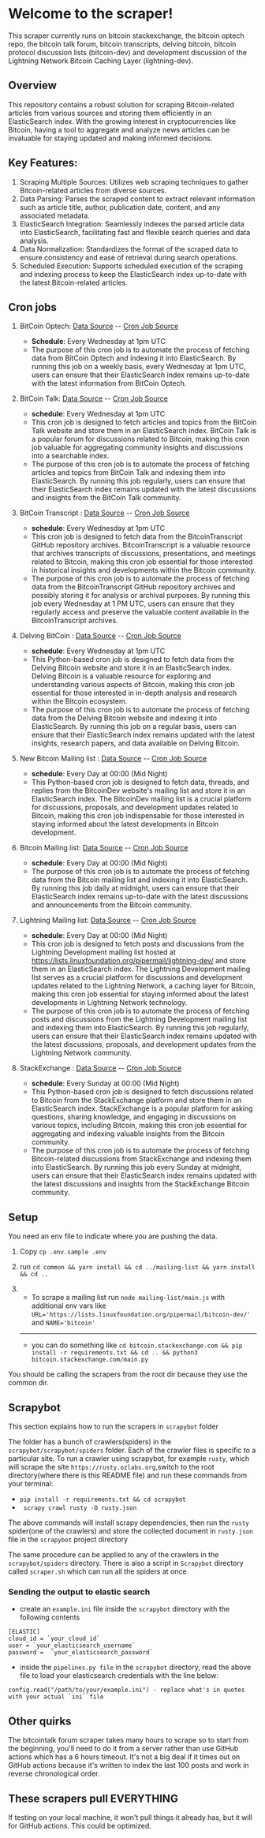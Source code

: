 # Welcome to the scraper!

This scraper currently runs on bitcoin stackexchange, the bitcoin optech repo, the bitcoin talk forum, bitcoin transcripts, delving bitcoin, bitcoin protocol discussion lists (bitcoin-dev) and development discussion of the Lightning Network Bitcoin Caching Layer (lightning-dev).

## Overview

This repository contains a robust solution for scraping Bitcoin-related articles from various sources and storing them efficiently in an ElasticSearch index. With the growing interest in cryptocurrencies like Bitcoin, having a tool to aggregate and analyze news articles can be invaluable for staying updated and making informed decisions.

## Key Features:

1. Scraping Multiple Sources: Utilizes web scraping techniques to gather Bitcoin-related articles from diverse sources.
2. Data Parsing: Parses the scraped content to extract relevant information such as article title, author, publication date, content, and any associated metadata.
3. ElasticSearch Integration: Seamlessly indexes the parsed article data into ElasticSearch, facilitating fast and flexible search queries and data analysis.
4. Data Normalization: Standardizes the format of the scraped data to ensure consistency and ease of retrieval during search operations.
5. Scheduled Execution: Supports scheduled execution of the scraping and indexing process to keep the ElasticSearch index up-to-date with the latest Bitcoin-related articles.

## Cron jobs

1. BitCoin Optech: [Data Source](https://github.com/bitcoinops/bitcoinops.github.io/archive/refs/heads/) -- [Cron Job Source](https://github.com/bitcoinsearch/scraper/blob/master/.github/workflows/bitcoinops.yml)
    - **Schedule**: Every Wednesday at 1pm UTC
    - The purpose of this cron job is to automate the process of fetching data from BitCoin Optech and indexing it into ElasticSearch. By running this job on a weekly basis, every Wednesday at 1pm UTC, users can ensure that their ElasticSearch index remains up-to-date with the latest information from BitCoin Optech.
2. BitCoin Talk: [Data Source](https://bitcointalk.org/index.php?board=6) -- [Cron Job Source](https://github.com/bitcoinsearch/scraper/blob/master/.github/workflows/bitcointalk.yml)
    - **schedule**: Every Wednesday at 1pm UTC
    - This cron job is designed to fetch articles and topics from the BitCoin Talk website and store them in an ElasticSearch index. BitCoin Talk is a popular forum for discussions related to Bitcoin, making this cron job valuable for aggregating community insights and discussions into a searchable index.
    - The purpose of this cron job is to automate the process of fetching articles and topics from BitCoin Talk and indexing them into ElasticSearch. By running this job regularly, users can ensure that their ElasticSearch index remains updated with the latest discussions and insights from the BitCoin Talk community.
3. BitCoin Transcript : [Data Source](https://github.com/bitcointranscripts/bitcointranscripts) -- [Cron Job Source](https://github.com/bitcoinsearch/scraper/blob/master/.github/workflows/bitcointranscripts.yml)
    - **schedule**: Every Wednesday at 1pm UTC
    - This cron job is designed to fetch data from the BitcoinTranscript GitHub repository archives. BitcoinTranscript is a valuable resource that archives transcripts of discussions, presentations, and meetings related to Bitcoin, making this cron job essential for those interested in historical insights and developments within the Bitcoin community.
    - The purpose of this cron job is to automate the process of fetching data from the BitcoinTranscript GitHub repository archives and possibly storing it for analysis or archival purposes. By running this job every Wednesday at 1 PM UTC, users can ensure that they regularly access and preserve the valuable content available in the BitcoinTranscript archives.
4. Delving BitCoin  : [Data Source](https://delvingbitcoin.org) -- [Cron Job Source](https://github.com/bitcoinsearch/scraper/blob/master/.github/workflows/delving-bitcoin.yml)
    - **schedule**: Every Wednesday at 1pm UTC
    - This Python-based cron job is designed to fetch data from the Delving Bitcoin website and store it in an ElasticSearch index. Delving Bitcoin is a valuable resource for exploring and understanding various aspects of Bitcoin, making this cron job essential for those interested in in-depth analysis and research within the Bitcoin ecosystem.
    - The purpose of this cron job is to automate the process of fetching data from the Delving Bitcoin website and indexing it into ElasticSearch. By running this job on a regular basis, users can ensure that their ElasticSearch index remains updated with the latest insights, research papers, and data available on Delving Bitcoin.
5. New Bitcoin Mailing list  : [Data Source](https://gnusha.org/pi/bitcoindev/) -- [Cron Job Source](https://github.com/bitcoinsearch/scraper/blob/master/.github/workflows/mailing-list-bitcoin-new.yml)
    - **schedule**: Every Day at 00:00 (Mid Night)
    - This Python-based cron job is designed to fetch data, threads, and replies from the BitcoinDev website's mailing list and store it in an ElasticSearch index. The BitcoinDev mailing list is a crucial platform for discussions, proposals, and development updates related to Bitcoin, making this cron job indispensable for those interested in staying informed about the latest developments in Bitcoin development.
6. Bitcoin Mailing list: [Data Source](https://lists.linuxfoundation.org/pipermail/) -- [Cron Job Source](https://github.com/bitcoinsearch/scraper/blob/master/.github/workflows/mailing-list-bitcoin.yml)
    - **schedule**: Every Day at 00:00 (Mid Night)
    - The purpose of this cron job is to automate the process of fetching data from the Bitcoin mailing list and indexing it into ElasticSearch. By running this job daily at midnight, users can ensure that their ElasticSearch index remains up-to-date with the latest discussions and announcements from the Bitcoin community.

7. Lightning Mailing list: [Data Source](https://lists.linuxfoundation.org/pipermail/lightning-dev/) -- [Cron Job Source](https://github.com/bitcoinsearch/scraper/blob/master/.github/workflows/mailing-list-lighting.yml)
    -  **schedule**: Every Day at 00:00 (Mid Night)
    - This cron job is designed to fetch posts and discussions from the Lightning Development mailing list hosted at https://lists.linuxfoundation.org/pipermail/lightning-dev/ and store them in an ElasticSearch index. The Lightning Development mailing list serves as a crucial platform for discussions and development updates related to the Lightning Network, a caching layer for Bitcoin, making this cron job essential for staying informed about the latest developments in Lightning Network technology.
    - The purpose of this cron job is to automate the process of fetching posts and discussions from the Lightning Development mailing list and indexing them into ElasticSearch. By running this job regularly, users can ensure that their ElasticSearch index remains updated with the latest discussions, proposals, and development updates from the Lightning Network community.
8. StackExchange : [Data Source](https://lists.linuxfoundation.org/pipermail/lightning-dev/) -- [Cron Job Source](https://github.com/bitcoinsearch/scraper/blob/master/.github/workflows/stackexchange.yml)
    -  **schedule**: Every Sunday at 00:00 (Mid Night)
    - This Python-based cron job is designed to fetch discussions related to Bitcoin from the StackExchange platform and store them in an ElasticSearch index. StackExchange is a popular platform for asking questions, sharing knowledge, and engaging in discussions on various topics, including Bitcoin, making this cron job essential for aggregating and indexing valuable insights from the Bitcoin community.
    - The purpose of this cron job is to automate the process of fetching Bitcoin-related discussions from StackExchange and indexing them into ElasticSearch. By running this job every Sunday at midnight, users can ensure that their ElasticSearch index remains updated with the latest discussions and insights from the StackExchange Bitcoin community.


## Setup

You need an env file to indicate where you are pushing the data.

1. Copy `cp .env.sample .env`
2. run `cd common && yarn install && cd ../mailing-list && yarn install && cd ..`
3.
    - To scrape a mailing list run `node mailing-list/main.js` with additional env vars like `URL='https://lists.linuxfoundation.org/pipermail/bitcoin-dev/'` and `NAME='bitcoin'` 
    ---
    
    - you can do something like `cd bitcoin.stackexchange.com && pip install -r requirements.txt && cd .. && python3 bitcoin.stackexchange.com/main.py`

You should be calling the scrapers from the root dir because they use the common dir.

## Scrapybot 

This section explains how to run the scrapers in `scrapybot` folder

The folder has a bunch of crawlers(spiders) in the `scrapybot/scrapybot/spiders` folder. Each of the crawler files is specific to a particular site.
To run a crawler using scrapybot, for example `rusty`, which will scrape the site `https://rusty.ozlabs.org`,switch to the root directory(where there is this README file) and run these commands from your terminal:
- `pip install -r requirements.txt && cd scrapybot`
- ` scrapy crawl rusty -O rusty.json`

The above commands will install scrapy dependencies, then run the `rusty` spider(one of the crawlers) and store the collected document in `rusty.json` file in the `scrapybot` project directory

The same procedure can be applied to any of the crawlers in the `scrapybot/spiders` directory. There is also a script in `Scrapybot` directory called `scraper.sh` which can run all the spiders at once


### Sending the output to elastic search

- create an `example.ini` file inside the `scrapybot` directory with the following contents
```
[ELASTIC]
cloud_id = `your_cloud_id` 
user = `your_elasticsearch_username`
password =  `your_elasticsearch_password`
```
- inside the `pipelines.py file` in the `scrapybot` directory, read the above file to load your elasticsearch credentials with the line below:
```
config.read("/path/to/your/example.ini") - replace what's in quotes with your actual `ini` file
```

## Other quirks

The bitcointalk forum scraper takes many hours to scrape so to start from the beginning, you'll need to do it from a server rather than use GitHub actions which has a 6 hours timeout. It's not a big deal if it times out on GitHub actions because it's written to index the last 100 posts and work in reverse chronological order.

## These scrapers pull EVERYTHING

If testing on your local machine, it won't pull things it already has, but it will for GitHub actions. This could be optimized.
